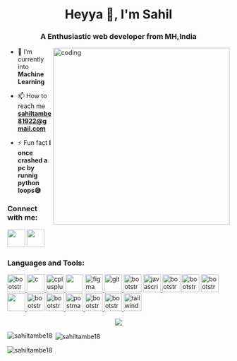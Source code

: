 


<link rel="stylesheet" href="https://cdn.jsdelivr.net/gh/devicons/devicon@v2.15.1/devicon.min.css">
          
<h1 align="center">Heyya 👋, I'm Sahil</h1>
<h3 align="center">A Enthusiastic web developer from MH,India</h3>

<img align="right" alt="coding" width="400"
    src="https://camo.githubusercontent.com/cae12fddd9d6982901d82580bdf321d81fb299141098ca1c2d4891870827bf17/68747470733a2f2f6d69726f2e6d656469756d2e636f6d2f6d61782f313336302f302a37513379765349765f7430696f4a2d5a2e676966">

- 🌱 I’m currently into **Machine Learning**

- 📫 How to reach me **sahiltambe81922@gmail.com**

- ⚡ Fun fact **I once crashed a pc by runnig python loops😅**

<h3 align="left">Connect with me:</h3>
<p align="left">
    <a href="https://linkedin.com/in/sahil-tambe-77b181230/" target="blank"><img src="https://cdn.jsdelivr.net/gh/devicons/devicon/icons/linkedin/linkedin-original.svg" width="40" height="40" /></a>
    <a href="https://instagram.com/sahil_tambe_96k_" target="blank">
    <img src="https://upload.wikimedia.org/wikipedia/commons/thumb/9/96/Instagram.svg/1200px-Instagram.svg.png"  width="40" height="40" />
    </a>
</p>

<h3 align="left">Languages and Tools:</h3>
<p align="left"> 
        <a href="https://getbootstrap.com" target="_blank" rel="noreferrer"> 
            <img src="https://cdn.jsdelivr.net/gh/devicons/devicon/icons/bootstrap/bootstrap-original.svg" alt="bootstrap" width="40" height="40" /> </a> 
        <a href="https://www.cprogramming.com/" target="_blank" rel="noreferrer"> 
            <img src="https://cdn.jsdelivr.net/gh/devicons/devicon/icons/c/c-original.svg" alt="c" width="40" height="40" /> </a> 
        <a href="https://www.w3schools.com/cpp/" target="_blank"rel="noreferrer"> 
            <img src="https://cdn.jsdelivr.net/gh/devicons/devicon/icons/cplusplus/cplusplus-original.svg" alt="cplusplus" width="40" height="40" /> </a> 
        <a href="https://expressjs.com" target="_blank" rel="noreferrer">
            <img src="https://cdn.jsdelivr.net/gh/devicons/devicon/icons/express/express-original-wordmark.svg"  width="40" height="40" /></a>
        <a href="https://www.figma.com/" target="_blank" rel="noreferrer"> 
            <img src="https://www.vectorlogo.zone/logos/figma/figma-icon.svg" alt="figma" width="40"height="40" /> </a> 
        <a href="https://git-scm.com/" target="_blank" rel="noreferrer"> 
            <img src="https://cdn.jsdelivr.net/gh/devicons/devicon/icons/git/git-original.svg" alt="git" width="40" height="40" /> </a> 
        <a href="https://www.java.com" target="_blank" rel="noreferrer">
            <img src="https://cdn.jsdelivr.net/gh/devicons/devicon/icons/java/java-original.svg" alt="bootstrap" width="40" height="40" /></a>
        <a href="https://developer.mozilla.org/en-US/docs/Web/JavaScript" target="_blank" rel="noreferrer"> 
            <img src="https://cdn.jsdelivr.net/gh/devicons/devicon/icons/javascript/javascript-original.svg" alt="javascript" width="40" height="40" /> </a> 
        <a href="https://www.linux.org/" target="_blank"rel="noreferrer"> 
            <img src="https://cdn.jsdelivr.net/gh/devicons/devicon/icons/ubuntu/ubuntu-plain.svg" alt="bootstrap" width="40" height="40" /></a>
        <a href="https://www.mongodb.com/" target="_blank" rel="noreferrer"> 
            <img src="https://cdn.jsdelivr.net/gh/devicons/devicon/icons/mongodb/mongodb-original.svg" alt="bootstrap" width="40" height="40" /></a> 
        <a href="https://www.mysql.com/" target="_blank"rel="noreferrer"> 
            <img src="https://cdn.jsdelivr.net/gh/devicons/devicon/icons/mysql/mysql-original-wordmark.svg" alt="bootstrap" width="40" height="40" /> </a> 
        <a href="https://nextjs.org/" target="_blank" rel="noreferrer">
            <img src="https://cdn.jsdelivr.net/gh/devicons/devicon/icons/nextjs/nextjs-original-wordmark.svg"  width="40" height="40" /> </a> 
        <a href="https://nodejs.org" target="_blank" rel="noreferrer"> 
            <img src="https://cdn.jsdelivr.net/gh/devicons/devicon/icons/nodejs/nodejs-original.svg" alt="bootstrap" width="40" height="40" /></a> 
        <a href="https://www.photoshop.com/en" target="_blank"rel="noreferrer"> 
            <img src="https://cdn.jsdelivr.net/gh/devicons/devicon/icons/photoshop/photoshop-plain.svg" alt="bootstrap" width="40" height="40" /> </a> 
        <a href="https://postman.com" target="_blank" rel="noreferrer"> 
            <img src="https://www.vectorlogo.zone/logos/getpostman/getpostman-icon.svg" alt="postman" width="40" height="40" /> </a> 
        <a href="https://www.python.org" target="_blank" rel="noreferrer"> 
            <img src="https://cdn.jsdelivr.net/gh/devicons/devicon/icons/python/python-original.svg" alt="bootstrap" width="40" height="40" /> </a> 
        <a href="https://reactjs.org/" target="_blank" rel="noreferrer">
            <img src="https://cdn.jsdelivr.net/gh/devicons/devicon/icons/react/react-original.svg" alt="bootstrap" width="40" height="40" /> </a> 
        <a href="https://tailwindcss.com/" target="_blank" rel="noreferrer"> 
            <img src="https://www.vectorlogo.zone/logos/tailwindcss/tailwindcss-icon.svg" alt="tailwind" width="40" height="40" /> </a> 
</p>
<div align="center">
  <img src="https://profile-counter.glitch.me/sahiltambe18/count.svg?"  />
</div>
<p><img align="left"
        src="https://github-readme-stats.vercel.app/api/top-langs?username=sahiltambe18&show_icons=true&locale=en&layout=compact"
        alt="sahiltambe18" /></p>

<p>&nbsp;<img align="center"
        src="https://github-readme-stats.vercel.app/api?username=sahiltambe18&show_icons=true&locale=en"
        alt="sahiltambe18" /></p>

<p><img align="center" src="https://github-readme-streak-stats.herokuapp.com/?user=sahiltambe18&" alt="sahiltambe18" />
</p>
